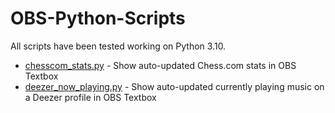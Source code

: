 # OBS-Python-Scripts

All scripts have been tested working on Python 3.10.

* [chesscom_stats.py](./chesscom_stats.py) - Show auto-updated Chess.com stats in OBS Textbox
* [deezer_now_playing.py](./deezer_now_playing.py) - Show auto-updated currently playing music on a Deezer profile in OBS Textbox
